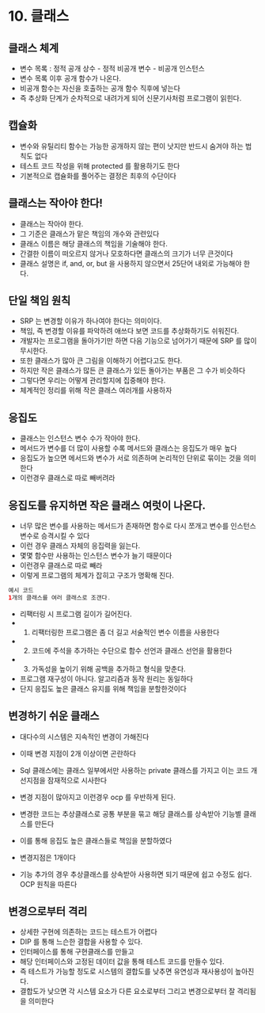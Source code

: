 # 10. 클래스
## 클래스 체계
- 변수 목록 : 정적 공개 상수 - 정적 비공개 변수 - 비공개 인스턴스
- 변수 목록 이후 공개 함수가 나온다.
- 비공개 함수는 자신을 호출하는 공개 함수 직후에 넣는다
- 즉 추상화 단계가 순차적으로 내려가게 되어 신문기사처럼 프로그램이 읽힌다.

## 캡슐화
- 변수와 유틸리티 함수는 가능한 공개하지 않는 편이 낫지만 반드시 숨겨야 하는 법칙도 없다
- 테스트 코드 작성을 위해 protected 를 활용하기도 한다
- 기본적으로 캡슐화를 풀어주는 결정은 최후의 수단이다

## 클래스는 작아야 한다!
- 클래스는 작아야 한다.
- 그 기준은 클래스가 맡은 책임의 개수와 관련있다
- 클래스 이름은 해당 클래스의 책임을 기술해야 한다.
- 간결한 이름이 떠오르지 않거나 모호하다면 클래스의 크기가 너무 큰것이다
- 클래스 설명은 if, and, or, but 을 사용하지 않으면서 25단어 내외로 가능해야 한다.

## 단일 책임 원칙
- SRP 는 변경할 이유가 하나여야 한다는 의미이다.
- 책임, 즉 변경할 이유를 파악하려 애쓰다 보면 코드를 추상화하기도 쉬워진다. 
- 개발자는 프로그램을 돌아가기만 하면 다음 기능으로 넘어가기 때문에 SRP 를 많이 무시한다.
- 또한 클래스가 많아 큰 그림을 이해하기 어렵다고도 한다.
- 하지만 작은 클래스가 많든 큰 클래스가 있든 돌아가는 부품은 그 수가 비슷하다
- 그렇다면 우리는 어떻게 관리할지에 집중해야 한다.
- 체계적인 정리를 위해 작은 클래스 여러개를 사용하자

## 응집도
- 클래스는 인스턴스 변수 수가 작아야 한다.
- 메서드가 변수를 더 많이 사용할 수록 메서드와 클래스는 응집도가 매우 높다
- 응집도가 높으면 메서드와 변수가 서로 의존하며 논리적인 단위로 묶이는 것을 의미한다
- 이런경우 클래스로 따로 빼버려라

## 응집도를 유지하면 작은 클래스 여럿이 나온다.
- 너무 많은 변수를 사용하는 메서드가 존재하면 함수로 다시 쪼개고 변수를 인스턴스 변수로 승격시킬 수 있다
- 이런 경우 클래스 자체의 응집력을 잃는다.
- 몇몇 함수만 사용하는 인스턴스 변수가 늘기 때문이다
- 이런경우 클래스로 따로 빼라
- 이렇게 프로그램의 체계가 잡히고 구조가 명확해 진다.

```java
예시 코드
1개의 클래스를 여러 클래스로 조갠다.
```
- 리팩터링 시 프로그램 길이가 길어진다.
- 1. 리팩터링한 프로그램은 좀 더 길고 서술적인 변수 이름을 사용한다
- 2. 코드에 주석을 추가하는 수단으로 함수 선언과 클래스 선언을 활용한다
- 3. 가독성을 높이기 위해 공백을 추가하고 형식을 맞춘다.
- 프로그램 재구성이 아니다. 알고리즘과 동작 원리는 동일하다
- 단지 응집도 높은 클래스 유지를 위해 책임을 분할한것이다

## 변경하기 쉬운 클래스 
- 대다수의 시스템은 지속적인 변경이 가해진다
- 이때 변경 지점이 2개 이상이면 곤란하다
- Sql 클래스에는 클래스 일부에서만 사용하는 private 클래스를 가지고 이는 코드 개선지점을 잠재적으로 시사한다
- 변경 지점이 많아지고 이런경우 ocp 를 우반하게 된다.

- 변경한 코드는 추상클래스로 공통 부분을 묶고 해당 클래스를 상속받아 기능별 클래스를 만든다
- 이를 통해 응집도 높은 클래스들로 책임을 분할하였다
- 변경지점은 1개이다
- 기능 추가의 경우 추상클래스를 상속받아 사용하면 되기 때문에 쉽고 수정도 쉽다. OCP 원칙을 따른다

## 변경으로부터 격리
- 상세한 구현에 의존하는 코드는 테스트가 어렵다
- DIP 를 통해 느슨한 결합을 사용할 수 있다.
- 인터페이스를 통해 구현클래스를 만들고
- 해당 인터페이스와 고정된 데이터 값을 통해 테스트 코드를 만들수 있다.
- 즉 테스트가 가능할 정도로 시스템의 결합도를 낮추면 유연성과 재사용성이 높아진다.
- 결합도가 낮으면 각 시스템 요소가 다른 요소로부터 그리고 변경으로부터 잘 격리됨을 의미한다